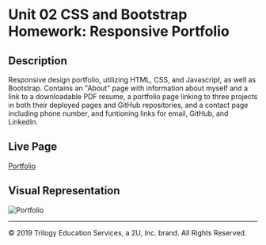 # Unit 02 CSS and Bootstrap Homework: Responsive Portfolio

## Description

Responsive design portfolio, utilizing HTML, CSS, and Javascript, as well as Bootstrap. Contains an "About" page with information about myself and a link to a downloadable PDF resume, a portfolio page linking to three projects in both their deployed pages and GitHub repositories, and a contact page including phone number, and funtioning links for email, GitHub, and LinkedIn.

## Live Page

[Portfolio](https://stephenkeenan.github.io/Stephen-Keenan-Portfolio/index.html)

## Visual Representation

![Portfolio](https://github.com/StephenKeenan/Stephen-Keenan-Portfolio/blob/master/Assets/Images/Portfolio.JPG)


- - -

© 2019 Trilogy Education Services, a 2U, Inc. brand. All Rights Reserved.
